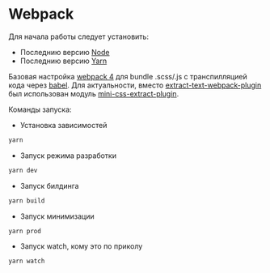 # Webpack

Для начала работы следует установить:

- Последнию версию [Node](https://nodejs.org/en/)
- Последнию версию [Yarn](https://yarnpkg.com/lang/en/)

Базовая настройка [webpack 4](https://webpack.js.org/) для bundle .scss/.js с транспилляцией кода через [babel](https://babeljs.io/). Для актуальности, вместо [extract-text-webpack-plugin](https://github.com/webpack-contrib/extract-text-webpack-plugin) был использован модуль [mini-css-extract-plugin](https://github.com/webpack-contrib/mini-css-extract-plugin).

Команды запуска:

- Установка зависимостей

```sh
yarn
```

- Запуск режима разработки

```sh
yarn dev
```

- Запуск билдинга

```sh
yarn build
```

- Запуск минимизации

```sh
yarn prod
```
- Запуск watch, кому это по приколу
```sh
yarn watch
```
